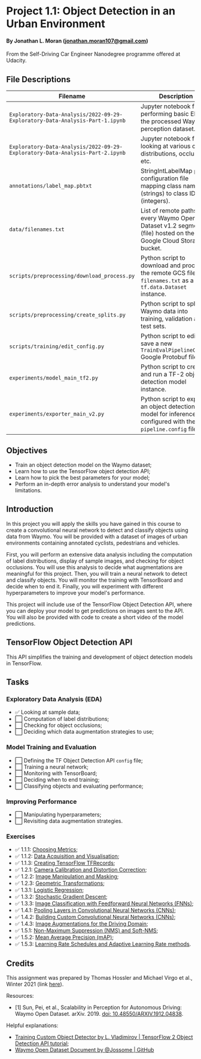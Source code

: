 # Project 1.1: Object Detection in an Urban Environment
#### By Jonathan L. Moran (jonathan.moran107@gmail.com)
From the Self-Driving Car Engineer Nanodegree programme offered at Udacity.


## File Descriptions

Filename                                                                            | Description
------------------------------------------------------------------------------------|--------------
`Exploratory-Data-Analysis/2022-09-29-Exploratory-Data-Analysis-Part-1.ipynb`       | Jupyter notebook file performing basic EDA on the processed Waymo perception dataset.
`Exploratory-Data-Analysis/2022-09-29-Exploratory-Data-Analysis-Part-2.ipynb`       | Jupyter notebook file looking at various class distributions, occlusions, etc.
`annotations/label_map.pbtxt`                                                       | StringIntLabelMap `proto` configuration file mapping class names (strings) to class IDs (integers).
`data/filenames.txt`                                                                | List of remote paths to every Waymo Open Dataset v1.2 segment (file) hosted on the Google Cloud Storage bucket.
`scripts/preprocessing/download_process.py`                                         | Python script to download and process the remote GCS files in `filenames.txt` as a `tf.data.Dataset` instance.
`scripts/preprocessing/create_splits.py`                                            | Python script to split Waymo data into training, validation and test sets.
`scripts/training/edit_config.py`                                                   | Python script to edit and save a new `TrainEvalPipelineConfig` Google Protobuf file.
`experiments/model_main_tf2.py`                                                     | Python script to create and run a TF-2 object detection model instance.
`experiments/exporter_main_v2.py`                                                   | Python script to export an object detection model for inference, configured with the `pipeline.config` file.


## Objectives
* Train an object detection model on the Waymo dataset;
* Learn how to use the TensorFlow object detection API;
* Learn how to pick the best parameters for your model;
* Perform an in-depth error analysis to understand your model's limitations. 


## Introduction
In this project you will apply the skills you have gained in this course to create a convolutional neural network to detect and classify objects using data from Waymo. You will be provided with a dataset of images of urban environments containing annotated cyclists, pedestrians 
and vehicles.

First, you will perform an extensive data analysis including the computation of label distributions, display of sample images, and checking for object occlusions. You will use this analysis to decide what augmentations are meaningful for this project. Then, you will train a 
neural network to detect and classify objects. You will monitor the training with TensorBoard and decide when to end it. Finally, you will experiment with different hyperparameters to improve your model's performance.

This project will include use of the TensorFlow Object Detection API, where you can deploy your model to get predictions on images sent to the API. You will also be provided with code to create a short video of the model predictions.


## TensorFlow Object Detection API
This API simplifies the training and development of object detection models in TensorFlow.


## Tasks
### Exploratory Data Analysis (EDA)
* ✅ Looking at sample data;
* ⬜️ Computation of label distributions;
* ⬜️ Checking for object occlusions;
* ⬜️ Deciding which data augmentation strategies to use;

### Model Training and Evaluation
* ⬜️ Defining the TF Object Detection API `config` file;
* ⬜️ Training a neural network;
* ⬜️ Monitoring with TensorBoard;
* ⬜️ Deciding when to end training;
* ⬜️ Classifying objects and evaluating performance;

### Improving Performance
* ⬜️ Manipulating hyperparameters;
* ⬜️ Revisiting data augmentation strategies.


### Exercises
* ✅ 1.1.1: [Choosing Metrics](https://github.com/jonathanloganmoran/ND0013-Self-Driving-Car-Engineer/blob/main/1-Object-Detection-in-Urban-Environments/Exercises/1-1-1-Choosing-Metrics/2022-07-25-Choosing-Metrics-IoU.ipynb);
* ✅ 1.1.2: [Data Acquisition and Visualisation](https://github.com/jonathanloganmoran/ND0013-Self-Driving-Car-Engineer/blob/main/1-Object-Detection-in-Urban-Environments/Exercises/1-1-2-Data-Acquisition-Visualisation/2022-08-01-Data-Acquisition-Visualisation.ipynb);
* ✅ 1.1.3: [Creating TensorFlow TFRecords](https://github.com/jonathanloganmoran/ND0013-Self-Driving-Car-Engineer/blob/main/1-Object-Detection-in-Urban-Environments/Exercises/1-1-3-Creating-TF-Records/2022-08-03-Creating-TF-Records.ipynb);
* ✅ 1.2.1: [Camera Calibration and Distortion Correction](https://github.com/jonathanloganmoran/ND0013-Self-Driving-Car-Engineer/blob/main/1-Object-Detection-in-Urban-Environments/Exercises/1-2-1-Calibration-Distortion/2022-08-10-Calibration-Distortion-Correction.ipynb);
* ✅ 1.2.2: [Image Manipulation and Masking](https://github.com/jonathanloganmoran/ND0013-Self-Driving-Car-Engineer/blob/main/1-Object-Detection-in-Urban-Environments/Exercises/1-2-2-Image-Manipulation/2022-08-17-Image-Manipulation-Masking.ipynb);
* ✅ 1.2.3: [Geometric Transformations](https://github.com/jonathanloganmoran/ND0013-Self-Driving-Car-Engineer/blob/main/1-Object-Detection-in-Urban-Environments/Exercises/1-2-3-Geometric-Transformations/2022-08-23-Geometric-Transformations-Image-Augmentation.ipynb);
* ✅ 1.3.1: [Logistic Regression](https://github.com/jonathanloganmoran/ND0013-Self-Driving-Car-Engineer/blob/main/1-Object-Detection-in-Urban-Environments/Exercises/1-3-1-Logistic-Regression/2022-08-27-Logistic-Regression.ipynb);
* ✅ 1.3.2: [Stochastic Gradient Descent](https://github.com/jonathanloganmoran/ND0013-Self-Driving-Car-Engineer/blob/main/1-Object-Detection-in-Urban-Environments/Exercises/1-3-2-Stochastic-Gradient-Descent/2022-08-29-Stochastic-Gradient-Descent.ipynb);
* ✅ 1.3.3: [Image Classification with Feedforward Neural Networks (FNNs)](https://github.com/jonathanloganmoran/ND0013-Self-Driving-Car-Engineer/blob/main/1-Object-Detection-in-Urban-Environments/Exercises/1-3-3-Image-Classification-FNNs/2022-09-05-Image-Classification-Feed-Forward-Neural-Networks.ipynb);
* ✅ 1.4.1: [Pooling Layers in Convolutional Neural Networks (CNNs)](https://github.com/jonathanloganmoran/ND0013-Self-Driving-Car-Engineer/blob/main/1-Object-Detection-in-Urban-Environments/Exercises/1-4-1-Pooling-Layers-CNNs/2022-09-07-Pooling-Layers-Convolutional-Neural-Networks.ipynb);
* ✅ 1.4.2: [Building Custom Convolutional Neural Networks (CNNs)](https://github.com/jonathanloganmoran/ND0013-Self-Driving-Car-Engineer/blob/main/1-Object-Detection-in-Urban-Environments/Exercises/1-4-2-Building-Custom-CNNs/2022-09-12-Building-Custom-Convolutional-Neural-Networks.ipynb);
* ✅ 1.4.3: [Image Augmentations for the Driving Domain](https://github.com/jonathanloganmoran/ND0013-Self-Driving-Car-Engineer/blob/main/1-Object-Detection-in-Urban-Environments/Exercises/1-4-3-Image-Augmentations/2022-09-19-Image-Augmentations.ipynb);
* ✅ 1.5.1: [Non-Maximum Suppression (NMS) and Soft-NMS](https://github.com/jonathanloganmoran/ND0013-Self-Driving-Car-Engineer/blob/main/1-Object-Detection-in-Urban-Environments/Exercises/1-5-1-Non-Maximum-Suppression/2022-09-21-Non-Maximum-Suppression.ipynb);
* ✅ 1.5.2: [Mean Average Precision (mAP)](https://github.com/jonathanloganmoran/ND0013-Self-Driving-Car-Engineer/blob/main/1-Object-Detection-in-Urban-Environments/Exercises/1-5-2-Mean-Average-Precision/2022-09-25-Mean-Average-Precision.ipynb);
* ✅ 1.5.3: [Learning Rate Schedules and Adaptive Learning Rate methods](https://github.com/jonathanloganmoran/ND0013-Self-Driving-Car-Engineer/blob/main/1-Object-Detection-in-Urban-Environments/Exercises/1-5-3-Learning-Rate-Schedules/2022-09-28-Learning-Rate-Schedules.ipynb). 


## Credits
This assignment was prepared by Thomas Hossler and Michael Virgo et al., Winter 2021 (link [here](https://github.com/udacity/nd013-c1-vision-starter)).

Resources:
* [1] Sun, Pei, et al., Scalability in Perception for Autonomous Driving: Waymo Open Dataset. arXiv. 2019. [doi: 10.48550/ARXIV.1912.04838](https://arxiv.org/abs/1912.04838).

Helpful explanations:
* [Training Custom Object Detector by L. Vladimirov | TensorFlow 2 Object Detection API tutorial](https://tensorflow-object-detection-api-tutorial.readthedocs.io/en/latest/training.html);
* [Waymo Open Dataset Document by @Jossome | GitHub](https://github.com/Jossome/Waymo-open-dataset-document)